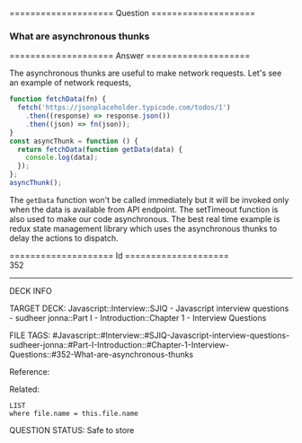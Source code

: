 ==================== Question ====================  

### What are asynchronous thunks  

==================== Answer ====================  

The asynchronous thunks are useful to make network requests. Let's see an
example of network requests,

```javascript
function fetchData(fn) {
  fetch('https://jsonplaceholder.typicode.com/todos/1')
    .then((response) => response.json())
    .then((json) => fn(json));
}
const asyncThunk = function () {
  return fetchData(function getData(data) {
    console.log(data);
  });
};
asyncThunk();
```

The `getData` function won't be called immediately but it will be invoked only
when the data is available from API endpoint. The setTimeout function is also
used to make our code asynchronous. The best real time example is redux state
management library which uses the asynchronous thunks to delay the actions to
dispatch.

==================== Id ====================  
352
<!--ID: 1707879823381-->

---

DECK INFO

TARGET DECK: Javascript::Interview::SJIQ - Javascript interview questions - sudheer jonna::Part I - Introduction::Chapter 1 - Interview Questions

FILE TAGS: #Javascript::#Interview::#SJIQ-Javascript-interview-questions-sudheer-jonna::#Part-I-Introduction::#Chapter-1-Interview-Questions::#352-What-are-asynchronous-thunks

Reference:

Related:

```dataview
LIST
where file.name = this.file.name
```
QUESTION STATUS: Safe to store
